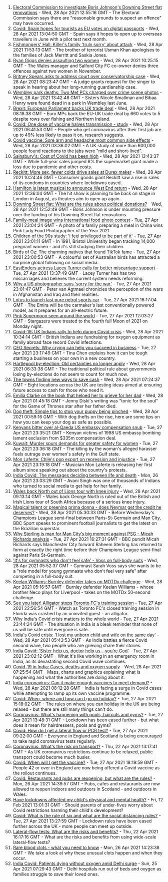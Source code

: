 1. [Electoral Commission to investigate Boris Johnson's Downing Street flat renovations](https://www.bbc.co.uk/news/uk-politics-56915307) - Wed, 28 Apr 2021 12:55:16 GMT - The Electoral Commission says there are "reasonable grounds to suspect an offence" may have occurred.
2. [Covid: Spain hopes for tourists as EU votes on digital passports](https://www.bbc.co.uk/news/world-europe-56912667) - Wed, 28 Apr 2021 13:04:50 GMT - Spain says it hopes to open up to overseas travellers in June with a pilot test next month.
3. [Fishmongers' Hall: Killer's family 'truly sorry' about attack](https://www.bbc.co.uk/news/uk-england-london-56890755) - Wed, 28 Apr 2021 11:53:13 GMT - The brother of terrorist Usman Khan apologises to the families of Jack Merritt and Saskia Jones.
4. [Ryan Giggs denies assaulting two women](https://www.bbc.co.uk/news/uk-wales-56911812) - Wed, 28 Apr 2021 10:25:15 GMT - The Wales manager and Salford City FC co-owner denies three offences against two women in November.
5. [Britney Spears asks to address court over conservatorship case](https://www.bbc.co.uk/news/entertainment-arts-56911822) - Wed, 28 Apr 2021 08:23:47 GMT - A judge grants request for the singer to speak in hearing about her long-running guardianship case.
6. [Wembley park deaths: Two Met PCs charged over crime scene photos](https://www.bbc.co.uk/news/uk-england-london-56916822) - Wed, 28 Apr 2021 13:42:48 GMT - Sisters Nicole Smallman and Bibaa Henry were found dead in a park in Wembley last June.
7. [Brexit: European Parliament backs UK trade deal](https://www.bbc.co.uk/news/world-europe-56899831) - Wed, 28 Apr 2021 08:18:38 GMT - Euro MPs back the EU-UK trade deal by 660 votes to 5 despite rows over fishing and Northern Ireland.
8. [Covid: One dose of vaccine halves transmission - study](https://www.bbc.co.uk/news/health-56904993) - Wed, 28 Apr 2021 06:41:53 GMT - People who get coronavirus after their first jab are up to 49% less likely to pass it on, research suggests.
9. [Covid vaccine: Sore arm and headache most common side effects](https://www.bbc.co.uk/news/health-56901356) - Wed, 28 Apr 2021 03:36:02 GMT - A UK study of more than 600,000 people found reactions to the jabs were "mild and short-lived".
10. [Sainsbury's: Cost of Covid has been high](https://www.bbc.co.uk/news/business-56912064) - Wed, 28 Apr 2021 13:43:37 GMT - While full-year sales jumped 8% the supermarket giant made a loss due to pandemic and other costs.
11. [Reckitt: More sex, fewer colds drive sales at Durex maker](https://www.bbc.co.uk/news/business-56914003) - Wed, 28 Apr 2021 10:24:46 GMT - Consumer goods giant Reckitt saw a rise in sales of its condoms in countries where lockdowns eased.
12. [Hamilton is latest musical to announce West End return](https://www.bbc.co.uk/news/entertainment-arts-56915417) - Wed, 28 Apr 2021 12:36:04 GMT - The hit show is planning to be back on stage in London in August, as theatres aim to open up again.
13. [Downing Street flat: What are the rules about political donations?](https://www.bbc.co.uk/news/uk-politics-56893165) - Wed, 28 Apr 2021 12:52:49 GMT - Boris Johnson is under mounting pressure over the funding of his Downing Street flat renovations.
14. [Family-meal image wins international food photo contest](https://www.bbc.co.uk/news/in-pictures-56820167) - Tue, 27 Apr 2021 23:04:24 GMT - A photo of a family preparing a meal in China wins Pink Lady Food Photographer of the Year 2021.
15. [Children of the 90s study: 'I feel privileged to be part of it'](https://www.bbc.co.uk/news/uk-56901164) - Tue, 27 Apr 2021 23:01:11 GMT - In 1991, Bristol University began tracking 14,000 pregnant women - and it's still studying their children.
16. [Birds of Oz: The charming natives that found TikTok fame](https://www.bbc.co.uk/news/world-australia-56883027) - Tue, 27 Apr 2021 23:00:53 GMT - A colourful set of Australian birds has attracted a surprise global following on social media.
17. [EastEnders actress Lacey Turner calls for better miscarriage support](https://www.bbc.co.uk/news/uk-56904891) - Tue, 27 Apr 2021 13:37:49 GMT - Lacey Turner has has two miscarriages and believes the current system needs reforming.
18. [Why a US photographer says 'sorry for the war'](https://www.bbc.co.uk/news/world-us-canada-56859337) - Tue, 27 Apr 2021 23:01:47 GMT - Peter van Agtmael chronicles the perception of the wars in Afghanistan and Iraq and their realities.
19. [Lotus to launch last pure petrol sports car](https://www.bbc.co.uk/news/business-56906504) - Tue, 27 Apr 2021 16:17:04 GMT - The Emira will be the carmaker's last conventionally powered model, as it prepares for an all-electric future.
20. [Pink Supermoon seen around the world](https://www.bbc.co.uk/news/in-pictures-56900164) - Tue, 27 Apr 2021 12:03:27 GMT - Stargazers were treated to the fourth full Moon of 2021 on Monday night.
21. [Covid-19: UK Indians rally to help during Covid crisis](https://www.bbc.co.uk/news/uk-56909285) - Wed, 28 Apr 2021 10:34:14 GMT - British Indians are fundraising for oxygen equipment as family abroad face record Covid infections.
22. [CEO Secrets: Why crying can help you succeed in business](https://www.bbc.co.uk/news/business-56683783) - Tue, 27 Apr 2021 23:17:49 GMT - Tina Chen explains how it can be tough starting a business on your own in a new country.
23. [Hartlepool by-election: Old certainties no longer apply](https://www.bbc.co.uk/news/uk-politics-56859750) - Wed, 28 Apr 2021 06:33:38 GMT - The traditional political rule about governments losing by-elections do not seem to count for much now.
24. [The towns finding new ways to save cash](https://www.bbc.co.uk/news/business-56892375) - Wed, 28 Apr 2021 07:24:37 GMT - Eight locations across the UK are testing ideas aimed at ensuring future access to cash for those who need it.
25. [Emilia Clarke on the book that helped her to grieve for her dad](https://www.bbc.co.uk/news/entertainment-arts-56843499) - Wed, 28 Apr 2021 01:45:18 GMT - Jenny Diski's writing was "tonic for the soul" for the Game of Thrones star after her father died.
26. [Dog theft: Simple tips to stop your puppy being pinched](https://www.bbc.co.uk/news/newsbeat-56899774) - Wed, 28 Apr 2021 00:59:16 GMT - With dog thefts on the rise, here are some tips on how you can keep your dog as safe as possible.
27. [Kenyans bitter over al-Qaeda US embassy compensation snub](https://www.bbc.co.uk/news/world-africa-56759771) - Tue, 27 Apr 2021 23:35:21 GMT - Kenyan victims of 1998 US embassy bombing lament exclusion from $335m compensation deal.
28. [Kuwait: Murder spurs demands for greater safety for women](https://www.bbc.co.uk/news/world-middle-east-56899653) - Tue, 27 Apr 2021 23:36:18 GMT - The killing by the woman's alleged harasser fuels outrage over women's safety in the Gulf state.
29. [Mon Laferte: Chile's pop export on repression and injustice](https://www.bbc.co.uk/news/world-latin-america-56899171) - Tue, 27 Apr 2021 23:19:18 GMT - Musician Mon Laferte is releasing her first album since speaking out about the country's protests.
30. [India Covid: The messages deciding between life and death](https://www.bbc.co.uk/news/world-asia-india-56882037) - Mon, 26 Apr 2021 23:03:29 GMT - Avani Singh was one of thousands of Indians who turned to social media to get help for her family.
31. [Wales back North out of Lions tour with knee injury](https://www.bbc.co.uk/sport/rugby-union/56913566) - Wed, 28 Apr 2021 09:13:14 GMT - Wales back George North is ruled out of the British and Irish Lions tour of South Africa because of a serious knee injury.
32. [Magical talent or preening prima donna - does Neymar get the credit he deserves?](https://www.bbc.co.uk/sport/football/56800034) - Wed, 28 Apr 2021 05:30:33 GMT - Before Wednesday's Champions League semi-final between Paris-St-Germain and Man City, BBC Sport speaks to prominent football journalists to get the latest on the Brazilian superstar.
33. [Why Sterling is man for Man City’s big moment against PSG - Micah Richards analysis](https://www.bbc.co.uk/sport/football/56906838) - Tue, 27 Apr 2021 16:27:31 GMT - BBC pundit Micah Richards says Manchester City forward Raheem Sterling has returned to form at exactly the right time before their Champions League semi-final against Paris St-Germain.
34. ['It's for gymnasts who don't feel safe' - Voss on full-body suits](https://www.bbc.co.uk/sport/gymnastics/56906863) - Wed, 28 Apr 2021 05:52:37 GMT - Gymnast Sarah Voss says she wants to be a "role model for young gymnasts who don't feel very safe" after competing in a full-body suit.
35. [Keelan Williams: Burnley defender takes on MOTDx challenge](https://www.bbc.co.uk/sport/av/football/56908765) - Wed, 28 Apr 2021 05:16:57 GMT - Burnley defender Keelan Williams - whose brother Neco plays for Liverpool - takes on the MOTDx 50-second challenge.
36. [See you later! Alligator stops Toronto FC's training session](https://www.bbc.co.uk/sport/av/football/56910637) - Tue, 27 Apr 2021 22:56:54 GMT - Watch as Toronto FC's closed training session in Florida was crashed by an uninvited guest - an alligator.
37. [Why India's Covid crisis matters to the whole world](https://www.bbc.co.uk/news/world-asia-india-56907007) - Tue, 27 Apr 2021 23:44:24 GMT - The situation in India is a bleak reminder that none of us will be safe until everyone is safe.
38. [India's Covid crisis: 'I lost my unborn child and wife on the same day'](https://www.bbc.co.uk/news/world-asia-india-56908383) - Wed, 28 Apr 2021 05:43:53 GMT - As India battles a fierce Covid second wave, two people who are grieving share their stories.
39. [India Covid: 'Sister help us, doctor help us – you’re God'](https://www.bbc.co.uk/news/world-asia-india-56901163) - Tue, 27 Apr 2021 23:02:12 GMT - What it's like working in an emergency room in India, as its devastating second Covid wave continues.
40. [Covid-19 in India: Cases, deaths and oxygen supply](https://www.bbc.co.uk/news/world-asia-india-56891016) - Wed, 28 Apr 2021 07:25:54 GMT - Maps, charts and graphics explaining what is happening and what the authorities are doing about it.
41. [India coronavirus: Can it make enough vaccines to meet demand?](https://www.bbc.co.uk/news/world-asia-india-55571793) - Wed, 28 Apr 2021 08:12:28 GMT - India is facing a surge in Covid cases while attempting to ramp up its own vaccine programme.
42. [Covid: When, where and how can I go on holiday?](https://www.bbc.co.uk/news/explainers-52646738) - Tue, 27 Apr 2021 15:18:02 GMT - The rules on where you can holiday in the UK are being relaxed - but there are still many things can't do.
43. [Coronavirus: What's happening with pools, haircuts and gyms?](https://www.bbc.co.uk/news/explainers-53349989) - Tue, 27 Apr 2021 13:48:31 GMT - Lockdown has been eased further - but what does it mean for hairdressers, pools and gyms?
44. [Covid: How do I get a lateral flow or PCR test?](https://www.bbc.co.uk/news/health-51943612) - Tue, 27 Apr 2021 09:22:00 GMT - Everyone in England and Scotland is being encouraged to take rapid coronavirus tests regularly.
45. [Coronavirus: What's the risk on transport?](https://www.bbc.co.uk/news/health-51736185) - Thu, 22 Apr 2021 13:17:41 GMT - As UK coronavirus restrictions continue to be relaxed, public transport could become much busier.
46. [Covid: When will I get the vaccine?](https://www.bbc.co.uk/news/health-55045639) - Tue, 27 Apr 2021 18:19:59 GMT - People 42 or over in England are now being offered a Covid vaccine as the rollout continues.
47. [Covid: Restaurants and pubs are reopening, but what are the rules?](https://www.bbc.co.uk/news/business-52977388) - Mon, 26 Apr 2021 14:39:57 GMT - Pubs, cafes and restaurants are now allowed to reopen indoors and outdoors in Scotland - and outdoors in Wales.
48. [Have lockdowns affected my child's physical and mental health?](https://www.bbc.co.uk/news/explainers-55936928) - Fri, 12 Feb 2021 13:01:31 GMT - Should parents of under-fives worry about Covid restrictions harming their child's development?
49. [Covid: What is the rule of six and what are the social distancing rules?](https://www.bbc.co.uk/news/uk-51506729) - Tue, 27 Apr 2021 13:27:59 GMT - Lockdown rules have been eased further across the UK - more people can meet up outside.
50. [Lateral-flow tests: What are the risks and benefits?](https://www.bbc.co.uk/news/56675624) - Thu, 22 Apr 2021 16:17:16 GMT - What are the risks and benefits from using wide-scale lateral-flow tests?
51. [Rare blood clots - what you need to know](https://www.bbc.co.uk/news/health-56674796) - Mon, 26 Apr 2021 14:23:38 GMT - We take a look at why these unusual clots happen and when they occur.
52. [India Covid: Patients dying without oxygen amid Delhi surge](https://www.bbc.co.uk/news/56876695) - Sun, 25 Apr 2021 07:29:43 GMT - Delhi hospitals run out of beds and oxygen as families struggle to save their loved ones.
